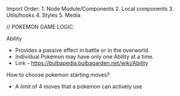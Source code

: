 
Import Order:
    1. Node Module/Components
    2. Local components
    3. Utils/hooks
    4. Styles
    5. Media


// POKEMON GAME LOGIC

 Ability
- Provides a passive effect in battle or in the overworld.
- Individual Pokémon may have only one Ability at a time.
- Link - https://bulbapedia.bulbagarden.net/wiki/Ability


How to choose pokemon starting moves?
- A limit of 4 moves that a pokemon can actively use

